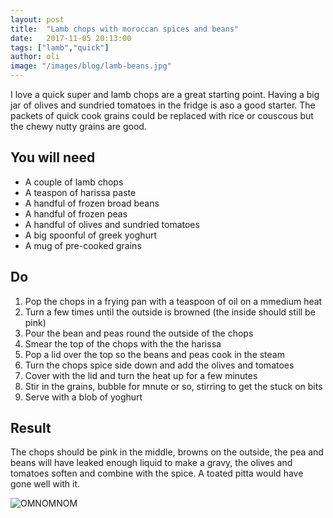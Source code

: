 ```yaml
---
layout: post
title:  "Lamb chops with moroccan spices and beans"
date:   2017-11-05 20:13:00
tags: ["lamb","quick"]
author: oli
image: "/images/blog/lamb-beans.jpg"
---
```


I love a quick super and lamb chops are a great starting point.  Having a big jar of olives and sundried tomatoes in the fridge is aso a good starter. The packets of quick cook grains could be replaced with rice or couscous but the chewy nutty grains are good.


## You will need

* A couple of lamb chops
* A teaspon of harissa paste
* A handful of frozen broad beans
* A handful of frozen peas
* A handful of olives and sundried tomatoes
* A big spoonful of greek yoghurt
* A mug of pre-cooked grains

## Do

1. Pop the chops in a frying pan with a teaspoon of oil on a mmedium heat
2. Turn a few times until the outside is browned (the inside should still be pink)
3. Pour the bean and peas round the outside of the chops
4. Smear the top of the chops with the the harissa
5. Pop a lid over the top so the beans and peas cook in the steam
6. Turn the chops spice side down and add the olives and tomatoes
7. Cover with the lid and turn the heat up for a few minutes
8. Stir in the grains, bubble for mnute or so, stirring to get the stuck on bits
9. Serve with a blob of yoghurt



## Result

The chops should be pink in the middle, browns on the outside, the pea and beans will have leaked enough liquid to make a gravy, the olives and tomatoes soften and combine with the spice.  A toated pitta would have gone well with it.


![OMNOMNOM](/images/blog/lamb-beans.jpg)

